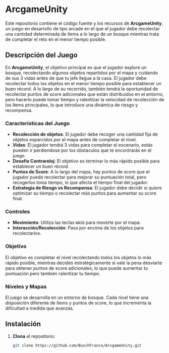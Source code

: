 # **ArcgameUnity**

Este repositorio contiene el código fuente y los recursos de **ArcgameUnity**, un juego en desarrollo de tipo arcade en el que el jugador debe recolectar una cantidad determinada de ítems a lo largo de un bosque mientras trata de completar el reto en el menor tiempo posible.

## **Descripción del Juego**

En **ArcgameUnity**, el objetivo principal es que el jugador explore un bosque, recolectando algunos objetos repartidos por el mapa y cuidando de sus 3 vidas antes de que tu jefe llegue a la casa. El jugador debe recolectar todos los objetos en el menor tiempo posible para establecer un buen récord. A lo largo de su recorrido, también tendrá la oportunidad de recolectar puntos de score adicionales que están distribuidos en el entorno, pero hacerlo puede tomar tiempo y ralentizar la velocidad de recolección de los ítems principales, lo que introduce una dinámica de riesgo y recompensa.

### **Características del Juego**

- **Recolección de objetos**: El jugador debe recoger una cantidad fija de objetos esparcidos por el mapa antes de completar el nivel.
- **Vidas**: El jugador tendrá 3 vidas para completar el escenario, estás pueden ir perdiendose por los obstaculos que te encontrarás en el juego.
- **Desafío Contrareloj**: El objetivo es terminar lo más rápido posible para establecer un buen récord.
- **Puntos de Score**: A lo largo del mapa, hay puntos de score que el jugador puede recolectar para mejorar su puntuación total, pero recogerlos toma tiempo, lo que afecta el tiempo final del jugador.
- **Estrategia de Riesgo vs Recompensa**: El jugador debe decidir si quiere optimizar su tiempo o recolectar más puntos para aumentar su score final.

### **Controles**

- **Movimiento**: Utiliza las teclas `WASD` para moverte por el mapa.
- **Interacción/Recolección**: Pasa por encima de los objetos para recolectarlos.

### **Objetivo**

El objetivo es completar el nivel recolectando todos los objetos lo más rápido posible, mientras decides estratégicamente si vale la pena desviarte para obtener puntos de score adicionales, lo que puede aumentar tu puntuación pero también ralentizar tu tiempo.

### **Niveles y Mapas**

El juego se desarrolla en un entorno de bosque. Cada nivel tiene una disposición diferente de ítems y puntos de score, lo que incrementa la dificultad a medida que avanzas.

## **Instalación**

1. **Clona** el repositorio:

   ```bash
   git clone https://github.com/BuschFranco/ArcgameUnity.git
